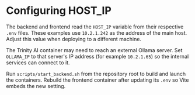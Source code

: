# Configuring HOST_IP

The backend and frontend read the `HOST_IP` variable from their respective
`.env` files. These examples use `10.2.1.242` as the address of the main host.
Adjust this value when deploying to a different machine.

The Trinity AI container may need to reach an external Ollama server. Set
`OLLAMA_IP` to that server's IP address (for example `10.2.1.65`) so the
internal services can connect to it.

Run `scripts/start_backend.sh` from the repository root to build and launch the
containers. Rebuild the frontend container after updating its `.env` so Vite
embeds the new setting.
